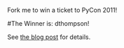 Fork me to win a ticket to PyCon 2011!


#The Winner is: dthompson!


See [the blog post][pt] for details.

[pt]: https://github.com/blog/799-win-a-ticket-to-pycon-us-2011
